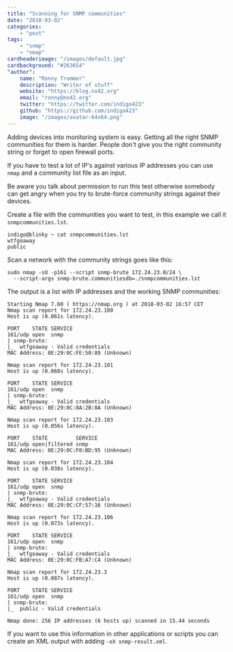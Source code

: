 ```yaml
---
title: "Scanning for SNMP communities"
date: "2018-03-02"
categories:
    - "post"
tags:
    - "snmp"
    - "nmap"
cardheaderimage: "/images/default.jpg"
cardbackground: "#263654"
"author":
    name: "Ronny Trommer"
    description: "Writer of stuff"
    website: "https://blog.no42.org"
    email: "ronny@no42.org"
    twitter: "https://twitter.com/indigo423"
    github: "https://github.com/indigo423"
    image: "/images/avatar-64x64.png"
---
```


Adding devices into monitoring system is easy.
Getting all the right SNMP communities for them is harder.
People don't give you the right community string or forget to open firewall ports.

If you have to test a lot of IP's against various IP addresses you can use `nmap` and a community list file as an input.

Be aware you talk about permission to run this test otherwise somebody can get angry when you try to brute-force community strings against their devices.

Create a file with the communities you want to test, in this example we call it `snmpcommunities.lst`.

```
indigo@blinky ~ cat snmpcommunities.lst
wtfgoaway
public
```

Scan a network with the community strings goes like this:

```
sudo nmap -sU -p161 --script snmp-brute 172.24.23.0/24 \
  --script-args snmp-brute.communitiesdb=./snmpcommunities.lst
```

The output is a list with IP addresses and the working SNMP communities:

```
Starting Nmap 7.60 ( https://nmap.org ) at 2018-03-02 16:57 CET
Nmap scan report for 172.24.23.100
Host is up (0.061s latency).

PORT    STATE SERVICE
161/udp open  snmp
| snmp-brute:
|_  wtfgoaway - Valid credentials
MAC Address: 0E:29:0C:FE:50:89 (Unknown)

Nmap scan report for 172.24.23.101
Host is up (0.060s latency).

PORT    STATE SERVICE
161/udp open  snmp
| snmp-brute:
|_  wtfgoaway - Valid credentials
MAC Address: 0E:29:0C:8A:2B:8A (Unknown)

Nmap scan report for 172.24.23.103
Host is up (0.056s latency).

PORT    STATE         SERVICE
161/udp open|filtered snmp
MAC Address: 0E:29:0C:F0:BD:95 (Unknown)

Nmap scan report for 172.24.23.104
Host is up (0.038s latency).

PORT    STATE SERVICE
161/udp open  snmp
| snmp-brute:
|_  wtfgoaway - Valid credentials
MAC Address: 0E:29:0C:CF:57:16 (Unknown)

Nmap scan report for 172.24.23.106
Host is up (0.073s latency).

PORT    STATE SERVICE
161/udp open  snmp
| snmp-brute:
|_  wtfgoaway - Valid credentials
MAC Address: 0E:29:0C:FB:A7:C4 (Unknown)

Nmap scan report for 172.24.23.3
Host is up (0.087s latency).

PORT    STATE SERVICE
161/udp open  snmp
| snmp-brute:
|_  public - Valid credentials

Nmap done: 256 IP addresses (6 hosts up) scanned in 15.44 seconds
```

If you want to use this information in other applications or scripts you can create an XML output with adding `-oX snmp-result.xml`.
